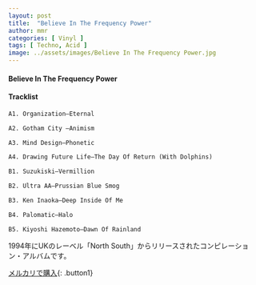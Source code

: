 ```yaml
---
layout: post
title:  "Believe In The Frequency Power"
author: mmr
categories: [ Vinyl ]
tags: [ Techno, Acid ]
image: ../assets/images/Believe In The Frequency Power.jpg
---
```


#### Believe In The Frequency Power

#### Tracklist
```md
A1. Organization–Eternal

A2. Gotham City –Animism

A3. Mind Design–Phonetic

A4. Drawing Future Life–The Day Of Return (With Dolphins)

B1. Suzukiski–Vermillion

B2. Ultra AA–Prussian Blue Smog

B3. Ken Inaoka–Deep Inside Of Me

B4. Palomatic–Halo

B5. Kiyoshi Hazemoto–Dawn Of Rainland
```

1994年にUKのレーベル「North South」からリリースされたコンピレーション・アルバムです。


[メルカリで購入](https://jp.mercari.com/item/m23425148863){: .button1}

